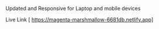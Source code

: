 Updated and Responsive for Laptop and mobile devices 



Live Link [ https://magenta-marshmallow-6681db.netlify.app]
